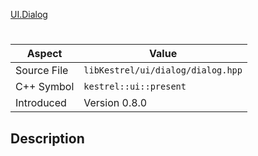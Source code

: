 [UI.Dialog](index.md)
# 
| Aspect | Value |
| --- | --- |
| Source File | `libKestrel/ui/dialog/dialog.hpp` |
| C++ Symbol | `kestrel::ui::present` |
| Introduced | Version 0.8.0 |
## Description

